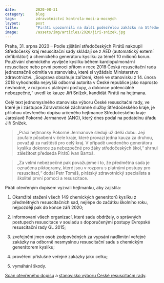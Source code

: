```yaml
---
date:         2020-08-31
category:     blog
tags:         zdravotnictví kontrola-moci-a-mocných
layout:       post
title:        "Piráti upozornili na další podezřelou zakázku na Středočeském kraji"
image:        /assets/img/articles/2020/jiri-snizek.jpg
--- 
```




Praha, 31. srpna 2020 – Podle zjištění středočeských Pirátů nakoupil Středočeský kraj resuscitační sady skládají se z AED (automatický externí defibrilátor) a chemického generátoru kyslíku za téměř 10 milionů korun. Používání chemického vyvíječe kyslíku během kardiopulmonární resuscitace nebo první pomoci přitom v roce 2018 Česká resuscitační rada jednoznačně odmítla ve stanovisku, které si vyžádalo Ministerstvo zdravotnictví. „Souprava obsahuje zařízení, které ve stanovisku z 14. února 2018 vyhodnotila nejvyšší odborná autorita v České republice jako naprosto nevhodné, v rozporu s platnými postupy, a dokonce potenciálně nebezpečné,“ uvedl ke kauze Jiří Snížek, kandidát Pirátů na hejtmana. 

Celý text jednomyslného stanoviska výboru České resuscitační rady, ve které je i zástupce Zdravotnické záchranné služby Středočeského kraje, je přílohou otevřeného dopisu určeného hejtmance Středočeského kraje Jaroslavě Pokorné Jermanové (ANO), který dnes podal na podatelnu úřadu Jiří Snížek.

> „Práci hejtmanky Pokorné Jermanové sleduji už delší dobu. Její zoufalé působení v čele kraje, které provazí jedna kauza za druhou, považuji za naštěstí pro celý kraj. V případě uvedeného generátoru kyslíku dokonce za nebezpečné pro žáky středočeských škol,“ shrnul záležitost předseda Pirátů Ivan Bartoš.

> „Za velmi nebezpečné pak považujeme i to, že předmětná sada je označena piktogramy, které jsou v rozporu s platnými postupy pro resuscitaci,“ dodal Petr Tomáš, pirátský zdravotnický specialista a školitel první pomoci a resuscitace.

Piráti otevřeným dopisem vyzvali hejtmanku, aby zajistila:

1. Okamžité stažení všech 149 chemických generátorů kyslíku z předmětných resuscitačních sad, nejlépe do začátku školního roku, nejpozději pak do konce září 2020;

2. informovaní všech organizací, které sadu obdržely, o správných postupech resuscitace v souladu s doporučenými postupy Evropské resuscitační rady GL 2015;

3. zveřejnění jmen osob zodpovědných za vypsání nadlimitní veřejné zakázky na odborně nesmyslnou resuscitační sadu s chemickým generátorem kyslíku;

4. prověření příslušné veřejné zakázky jako celku;

5. vymáhání škody.

 

[Scan otevřeného dopisu](https://pirati.cz/assets/img/articles/2020/Otevreny_dopis_Piratu_ScK.jpeg) a [stanovisko výboru České resuscitační rady](https://pirati.cz/assets/pdf/Stanovisko-crr-k-chemickemu-vyvijeci-kysliku.pdf).
